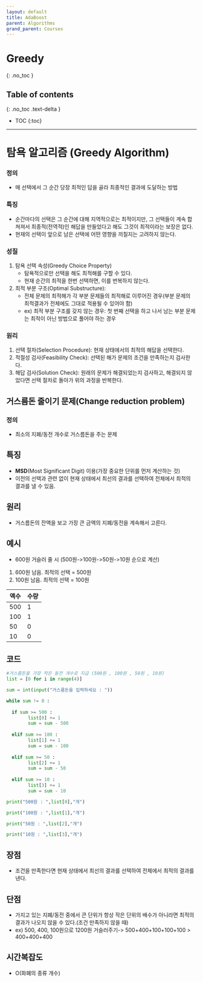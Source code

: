 ```yaml
---
layout: default
title: AdaBoost
parent: Algorithms
grand_parent: Courses
---
```


# Greedy
{: .no_toc }

## Table of contents
{: .no_toc .text-delta }

- TOC
{:toc}

---

# 탐욕 알고리즘 (Greedy Algorithm)

### 정의

- 매 선택에서 그 순간 당장 최적인 답을 골라 최종적인 결과에 도달하는 방법

### 특징
- 순간마다의 선택은 그 순간에 대해 지역적으로는 최적이지만, 그 선택들이 계속 합쳐져서 최종적(전역적)인 해답을 만들었다고 해도 그것이 최적이라는 보장은 없다.
- 현재의 선택이 앞으로 남은 선택에 어떤 영향을 끼칠지는 고려하지 않는다.

### 성질
1. 탐욕 선택 속성(Greedy Choice Property)
	- 탐욕적으로만 선택을 해도 최적해를 구할 수 있다.
	- 현재 순간의 최적을 한번 선택하면, 이를 번복하지 않는다.
2. 최적 부분 구조(Optimal Substructure): 
	- 전체 문제의 최적해가 각 부분 문제들의 최적해로 이루어진 경우(부분 문제의 최적결과가 전체에도 그대로 적용될 수 있어야 함)
	- ex) 최적 부분 구조를 갖지 않는 경우: 첫 번째 선택을 하고 나서 남는 부분 문제는 최적이 아닌 방법으로  풀어야 하는 경우

### 원리
1. 선택 절차(Selection Procedure): 현재 상태에서의 최적의 해답을 선택한다.
2. 적절성 검사(Feasibility Check): 선택된 해가 문제의 조건을 만족하는지 검사한다.
3. 해답 검사(Solution Check): 원래의 문제가 해결되었는지 검사하고, 해결되지 않았다면 선택 절차로 돌아가 위의 과정을 반복한다.

## 거스름돈 줄이기 문제(Change reduction problem)

### 정의

- 최소의 지폐/동전 개수로 거스름돈을 주는 문제

## 특징

- **MSD**(Most Significant Digit) 이용(가장 중요한 단위를 먼저 계산하는 것)
- 이전의 선택과 관련 없이 현재 상태에서 최선의 결과를 선택하여 전체에서 최적의 결과를 낼 수 있음.

## 원리
- 거스름돈의 잔액을 보고 가장 큰 금액의 지폐/동전을 계속해서 고른다.

## 예시
- 600원 거슬러 줄 시 (500원->100원->50원->10원 순으로 계산)
1. 600원 남음. 최적의 선택 = 500원
2. 100원 남음. 최적의 선택 = 100원

| 액수 | 수량 |
| --- | --- |
| 500 | 1 |
| 100 | 1 |
| 50 | 0 |
| 10 | 0 |

## 코드
```python
#거스름돈을 가장 적은 동전 개수로 지급 (500원 , 100원 , 50원 , 10원) 
list = [0 for i in range(4)] 

sum = int(input("거스름돈을 입력하세요 : "))

while sum != 0 : 
	
  if sum >= 500 : 
		list[0] += 1 
		sum = sum - 500 
	
  elif sum >= 100 : 
		list[1] += 1 
		sum = sum - 100 
	
  elif sum >= 50 : 
		list[2] += 1 
		sum = sum - 50 
	
  elif sum >= 10 : 
		list[3] += 1 
		sum = sum - 10 

print("500원 : ",list[0],"개")

print("100원 : ",list[1],"개")

print("50원 : ",list[2],"개") 

print("10원 : ",list[3],"개")
```

## 장점

- 조건을 만족한다면 현재 상태에서 최선의 결과를 선택하여 전체에서 최적의 결과를 낸다.

## 단점

- 가지고 있는 지폐/동전 중에서 큰 단위가 항상 작은 단위의 배수가 아니라면 최적의 결과가 나오지 않을 수 있다.(조건 만족하지 않을 때)
- ex) 500, 400, 100원으로 1200원 거슬러주기-> 500+400+100+100+100 > 400+400+400

## 시간복잡도

- O(화폐의 종류 개수)
